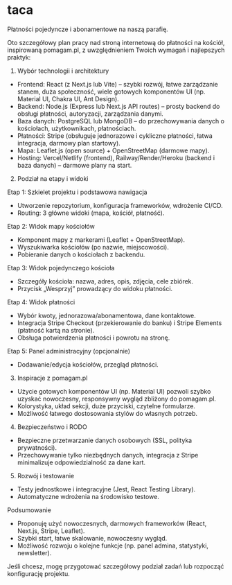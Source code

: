 # taca

Płatności pojedyncze i abonamentowe na naszą parafię.


Oto szczegółowy plan pracy nad stroną internetową do płatności na kościół, inspirowaną pomagam.pl, z uwzględnieniem Twoich wymagań i najlepszych praktyk:

1. Wybór technologii i architektury

- Frontend: React (z Next.js lub Vite) – szybki rozwój, łatwe zarządzanie stanem, duża społeczność, wiele gotowych komponentów UI (np. Material UI, Chakra UI, Ant Design).
- Backend: Node.js (Express lub Next.js API routes) – prosty backend do obsługi płatności, autoryzacji, zarządzania danymi.
- Baza danych: PostgreSQL lub MongoDB – do przechowywania danych o kościołach, użytkownikach, płatnościach.
- Płatności: Stripe (obsługuje jednorazowe i cykliczne płatności, łatwa integracja, darmowy plan startowy).
- Mapa: Leaflet.js (open source) + OpenStreetMap (darmowe mapy).
- Hosting: Vercel/Netlify (frontend), Railway/Render/Heroku (backend i baza danych) – darmowe plany na start.

2. Podział na etapy i widoki

Etap 1: Szkielet projektu i podstawowa nawigacja
- Utworzenie repozytorium, konfiguracja frameworków, wdrożenie CI/CD.
- Routing: 3 główne widoki (mapa, kościół, płatność).

Etap 2: Widok mapy kościołów
- Komponent mapy z markerami (Leaflet + OpenStreetMap).
- Wyszukiwarka kościołów (po nazwie, miejscowości).
- Pobieranie danych o kościołach z backendu.

Etap 3: Widok pojedynczego kościoła
- Szczegóły kościoła: nazwa, adres, opis, zdjęcia, cele zbiórek.
- Przycisk „Wesprzyj” prowadzący do widoku płatności.

Etap 4: Widok płatności
- Wybór kwoty, jednorazowa/abonamentowa, dane kontaktowe.
- Integracja Stripe Checkout (przekierowanie do banku) i Stripe Elements (płatność kartą na stronie).
- Obsługa potwierdzenia płatności i powrotu na stronę.

Etap 5: Panel administracyjny (opcjonalnie)
- Dodawanie/edycja kościołów, przegląd płatności.

3. Inspiracje z pomagam.pl

- Użycie gotowych komponentów UI (np. Material UI) pozwoli szybko uzyskać nowoczesny, responsywny wygląd zbliżony do pomagam.pl.
- Kolorystyka, układ sekcji, duże przyciski, czytelne formularze.
- Możliwość łatwego dostosowania stylów do własnych potrzeb.

4. Bezpieczeństwo i RODO

- Bezpieczne przetwarzanie danych osobowych (SSL, polityka prywatności).
- Przechowywanie tylko niezbędnych danych, integracja z Stripe minimalizuje odpowiedzialność za dane kart.

5. Rozwój i testowanie

- Testy jednostkowe i integracyjne (Jest, React Testing Library).
- Automatyczne wdrożenia na środowisko testowe.

Podsumowanie

- Proponuję użyć nowoczesnych, darmowych frameworków (React, Next.js, Stripe, Leaflet).
- Szybki start, łatwe skalowanie, nowoczesny wygląd.
- Możliwość rozwoju o kolejne funkcje (np. panel admina, statystyki, newsletter).

Jeśli chcesz, mogę przygotować szczegółowy podział zadań lub rozpocząć konfigurację projektu.